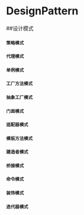 # DesignPattern
##设计模式

#### `策略模式`
#### `代理模式`
#### `单例模式`
#### `工厂方法模式`
#### `抽象工厂模式`
#### `门面模式`
#### `适配器模式`
#### `模板方法模式`
#### `建造者模式`
#### `桥接模式`
#### `命令模式`
#### `装饰模式`
#### `迭代器模式`